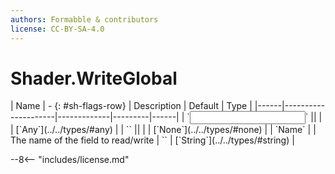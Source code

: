```yaml
---
authors: Formabble & contributors
license: CC-BY-SA-4.0
---
```



# Shader.WriteGlobal

<div class="sh-parameters" markdown="1">
| Name | - {: #sh-flags-row} | Description | Default | Type |
|------|---------------------|-------------|---------|------|
| `<input>` || | | [`Any`](../../types/#any) |
| `<output>` || | | [`None`](../../types/#none) |
| `Name` |  | The name of the field to read/write | `` | [`String`](../../types/#string) |

</div>



--8<-- "includes/license.md"


